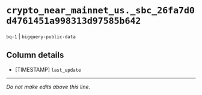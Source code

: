 # `crypto_near_mainnet_us._sbc_26fa7d0d4761451a998313d97585b642`
`bq-1` | `bigquery-public-data`

## Column details
* [TIMESTAMP] `last_update`

-------------------------------------------------------------------------------
*Do not make edits above this line.*
